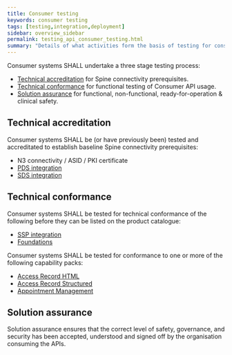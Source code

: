 ```yaml
---
title: Consumer testing
keywords: consumer testing
tags: [testing,integration,deployment]
sidebar: overview_sidebar
permalink: testing_api_consumer_testing.html
summary: "Details of what activities form the basis of testing for consumer applications."
---
```


Consumer systems SHALL undertake a three stage testing process:

- [Technical accreditation](testing_api_provider_testing.html#technicalaccreditation) for Spine connectivity prerequisites.
- [Technical conformance](testing_api_provider_testing.html#technicalconformance) for functional testing of Consumer API usage.
- [Solution assurance](testing_api_provider_testing.html#solutionassurance) for functional, non-functional, ready-for-operation & clinical safety.

## Technical accreditation ##

Consumer systems SHALL be (or have previously been) tested and accreditated to establish baseline Spine connectivity prerequisites:

 - N3 connectivity / ASID / PKI certificate
 - [PDS integration](integration_personal_demographic_service.html)
 - [SDS integration](integration_spine_directory_service.html)

## Technical conformance ##

Consumer systems SHALL be tested for technical conformance of the following before they can be listed on the product catalogue:

 - [SSP integration](integration_spine_security_proxy.html)
 - [Foundations](foundations.html)

Consumer systems SHALL be tested for conformance to one or more of the following capability packs:

 - [Access Record HTML](accessrecord.html)
 - [Access Record Structured](accessrecord_rest.html)
 - [Appointment Management](appointments.html)

## Solution assurance ##

Solution assurance ensures that the correct level of safety, governance, and security has been accepted, understood and signed off by the organisation consuming the APIs.